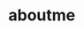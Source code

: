 # aboutme
<!---
just a comment from here on the ground
I call my machine the ground because it's not the cloud
-->